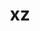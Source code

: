 ---
title: "xz"
layout: cache
categories: [package, v0.18.1]
meta: {"versions": ["5.2.5"], "compilers": ["gcc@=7.3.1", "gcc@=7.5.0", "gcc@=8.4.0"], "oss": ["amzn2", "ubuntu18.04"], "platforms": ["linux"], "targets": ["aarch64", "graviton2", "x86_64", "x86_64_v3", "x86_64_v4"], "stacks": ["aws-ahug", "aws-ahug-aarch64", "aws-isc", "aws-isc-aarch64", "build_systems", "data-vis-sdk", "e4s", "radiuss", "root", "tutorial"], "num_specs": 7, "num_specs_by_stack": {"root": 7, "e4s": 1, "aws-ahug": 2, "aws-isc": 2, "aws-ahug-aarch64": 2, "aws-isc-aarch64": 2, "data-vis-sdk": 1, "tutorial": 2, "radiuss": 1, "build_systems": 1}}
spec_details: [{"hash": "6ewaukgypb5k6tjcgjelxrmvkk4ll77k", "compiler": "gcc@=7.5.0", "versions": ["5.2.5"], "os": "ubuntu18.04", "platform": "linux", "target": "x86_64", "variants": ["libs=shared,static", "+pic"], "stacks": ["root", "e4s"], "size": "-", "tarball": "https://binaries.spack.io/v0.18.1/build_cache/linux-ubuntu18.04-x86_64/gcc-7.5.0/xz-5.2.5/linux-ubuntu18.04-x86_64-gcc-7.5.0-xz-5.2.5-6ewaukgypb5k6tjcgjelxrmvkk4ll77k.spack"}, {"hash": "f5vm7e5t63orsih4fnfl7waxm7r2y7v3", "compiler": "gcc@=7.3.1", "versions": ["5.2.5"], "os": "amzn2", "platform": "linux", "target": "x86_64_v4", "variants": ["libs=shared,static", "+pic"], "stacks": ["aws-ahug", "aws-isc", "root"], "size": "-", "tarball": "https://binaries.spack.io/v0.18.1/build_cache/linux-amzn2-x86_64_v4/gcc-7.3.1/xz-5.2.5/linux-amzn2-x86_64_v4-gcc-7.3.1-xz-5.2.5-f5vm7e5t63orsih4fnfl7waxm7r2y7v3.spack"}, {"hash": "viz5xhhmi4doodeirtzvqel5b4kg2ycj", "compiler": "gcc@=7.3.1", "versions": ["5.2.5"], "os": "amzn2", "platform": "linux", "target": "graviton2", "variants": ["libs=shared,static", "+pic"], "stacks": ["root", "aws-ahug-aarch64", "aws-isc-aarch64"], "size": "-", "tarball": "https://binaries.spack.io/v0.18.1/build_cache/linux-amzn2-graviton2/gcc-7.3.1/xz-5.2.5/linux-amzn2-graviton2-gcc-7.3.1-xz-5.2.5-viz5xhhmi4doodeirtzvqel5b4kg2ycj.spack"}, {"hash": "jxkeyvsnunmczahvp2lxcaznsbnwhwku", "compiler": "gcc@=7.3.1", "versions": ["5.2.5"], "os": "amzn2", "platform": "linux", "target": "aarch64", "variants": ["libs=shared,static", "+pic"], "stacks": ["root", "aws-ahug-aarch64", "aws-isc-aarch64"], "size": "-", "tarball": "https://binaries.spack.io/v0.18.1/build_cache/linux-amzn2-aarch64/gcc-7.3.1/xz-5.2.5/linux-amzn2-aarch64-gcc-7.3.1-xz-5.2.5-jxkeyvsnunmczahvp2lxcaznsbnwhwku.spack"}, {"hash": "uximzd7tahgzghp5c6wfziasnhoxy7a6", "compiler": "gcc@=7.3.1", "versions": ["5.2.5"], "os": "amzn2", "platform": "linux", "target": "x86_64_v3", "variants": ["libs=shared,static", "+pic"], "stacks": ["aws-ahug", "aws-isc", "root"], "size": "-", "tarball": "https://binaries.spack.io/v0.18.1/build_cache/linux-amzn2-x86_64_v3/gcc-7.3.1/xz-5.2.5/linux-amzn2-x86_64_v3-gcc-7.3.1-xz-5.2.5-uximzd7tahgzghp5c6wfziasnhoxy7a6.spack"}, {"hash": "olptpbsse74hpreilbfo4qmlqexihzye", "compiler": "gcc@=7.5.0", "versions": ["5.2.5"], "os": "ubuntu18.04", "platform": "linux", "target": "x86_64", "variants": ["libs=shared,static", "~pic"], "stacks": ["data-vis-sdk", "root", "tutorial", "radiuss", "build_systems"], "size": "-", "tarball": "https://binaries.spack.io/v0.18.1/build_cache/linux-ubuntu18.04-x86_64/gcc-7.5.0/xz-5.2.5/linux-ubuntu18.04-x86_64-gcc-7.5.0-xz-5.2.5-olptpbsse74hpreilbfo4qmlqexihzye.spack"}, {"hash": "zukeclsduuz2jlefskniyxcjdrflcpka", "compiler": "gcc@=8.4.0", "versions": ["5.2.5"], "os": "ubuntu18.04", "platform": "linux", "target": "x86_64", "variants": ["libs=shared,static", "~pic"], "stacks": ["root", "tutorial"], "size": "-", "tarball": "https://binaries.spack.io/v0.18.1/build_cache/linux-ubuntu18.04-x86_64/gcc-8.4.0/xz-5.2.5/linux-ubuntu18.04-x86_64-gcc-8.4.0-xz-5.2.5-zukeclsduuz2jlefskniyxcjdrflcpka.spack"}]
---